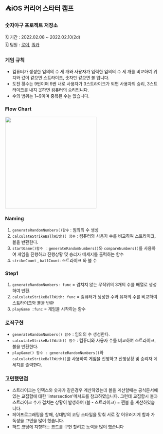 ## ⛺️iOS 커리어 스타터 캠프

### 숫자야구 프로젝트 저장소
🗓 기간 : 2022.02.08 ~ 2022.02.10(2d)</br>
🗓 팀원 : [로이](https://github.com/Roy-wonji), [쿼카](https://github.com/Quokkaaa)

### 게임 규칙

- 컴퓨터가 생성한 임의의 수 세 개와 사용자가 입력한 임의의 수 세 개를 비교하여 위치와 값이 같으면 스트라이크, 숫자만 같으면 볼 입니다.
- 도전 횟수는 9번이며 9번 내로 사용자가 3스트라이크가 되면 사용자의 승리, 3스트라이크를 내지 못하면 컴퓨터의 승리입니다.
- 수의 범위는 1~9이며 중복된 수는 없습니다.

### Flow Chart
<img src = "https://user-images.githubusercontent.com/75601594/153446357-c4c8d3b9-570b-433f-b10b-a9ef7959ace9.jpg" width="300px">

### Naming
1. `generateRandomNumbers()함수` : 임의의 수 생성
2. `calculateStrikeBallWith() 함수` : 컴퓨터와 사용자 수를 비교하여 스트라이크, 볼을 반환한다.
3. `startGame()함수 ` : `generateRandomNumbers()`와 `compareNumbers()`를 사용하여 게임을 진행하고 진행상황 및 승리자 메세지를 출력하는 함수 </br>
4. `strikeCount` , `ballCount`: 스트라이크 와 볼 수

### Step1
1. `generateRandomNumbers: func`  = 겹치지 않는 무작위의 3개의 수를 배열로 생성하여 반환.
2. `calculateStrikeBallWith: func` = 컴퓨터가 생성한 수와 유저의 수를 비교하여 스트라이크와 볼을 반환
3. `playGame :func` = 게임을 시작하는 함수

### 로직구현  
- `generateRandomNumbers() 함수` : 임의의 수 생성한다.
- `calculateStrikeBallWith() 함수` :  컴퓨터와 사용자 수를 비교하여 스트라이크, 볼을 반환한다.
- `playGame() 함수 : generateRandomNumbers()`와 `calculateStrikeBallWith()`를 사용하여 게임을 진행하고 진행상황 및 승리자 메세지를 출력한다.

### 고민했던점
- 스트라이크는 인덱스와 숫자가 같은경우 계산하였는데 볼을 계산할때는 공식문서에 있는 교집합에 대한 'intersection'메서드를 참고하였습니다. 그런데 교집합시 볼과 스트라이크 수가 겹치는 상황이 발생하여 (볼 - 스트라이크) = 찐볼 을 계산하였습니다.
- 페어프로그래밍을 할때, 상대방의 코딩 스타일을 맞춰 서로 잘 어우러지게 함과 가독성을 고민을 많이 했습니다.
- 하드 코딩에 지향하는 코드를 구현 할려고 노력을 많이 했습니다



